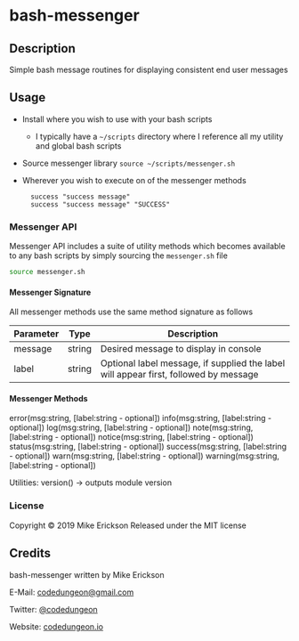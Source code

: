 # bash-messenger

## Description

Simple bash message routines for displaying consistent end user messages

## Usage

- Install where you wish to use with your bash scripts
  - I typically have a `~/scripts` directory where I reference all my utility and global bash scripts
- Source messenger library
    `source ~/scripts/messenger.sh`
- Wherever you wish to execute on of the messenger methods

    ```shell
      success "success message"
      success "success message" "SUCCESS"
    ```

### Messenger API

Messenger API includes a suite of utility methods which becomes available to any bash scripts by simply sourcing the `messenger.sh` file

```bash
source messenger.sh
```

#### Messenger Signature

All messenger methods use the same method signature as follows

| Parameter | Type   | Description                                                                          |
| --------- | ------ | ------------------------------------------------------------------------------------ |
| message   | string | Desired message to display in console                                                |
| label     | string | Optional label message, if supplied the label will appear first, followed by message |

#### Messenger Methods

error(msg:string, [label:string - optional])
info(msg:string, [label:string - optional])
log(msg:string, [label:string - optional])
note(msg:string, [label:string - optional])
notice(msg:string, [label:string - optional])
status(msg:string, [label:string - optional])
success(msg:string, [label:string - optional])
warn(msg:string, [label:string - optional])
warning(msg:string, [label:string - optional])

Utilities:
  version() -> outputs module version

### License

Copyright &copy; 2019 Mike Erickson
Released under the MIT license

## Credits

bash-messenger written by Mike Erickson

E-Mail: [codedungeon@gmail.com](mailto:codedungeon@gmail.com)

Twitter: [@codedungeon](http://twitter.com/codedungeon)

Website: [codedungeon.io](http://codedungeon.io)